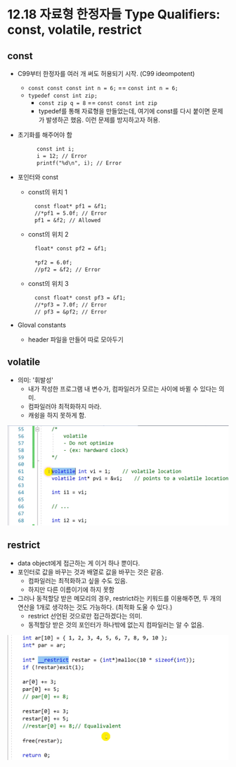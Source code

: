 # 12.18 자료형 한정자들 Type Qualifiers: const, volatile, restrict

## const
* C99부터 한정자를 여러 개 써도 허용되기 시작. (C99 ideompotent)
    - `const const const int n = 6;` == `const int n = 6;`
    - `typedef const int zip;`
        - `const zip q = 8` == `const const int zip`
        - typedef를 통해 자료형을 만들었는데, 여기에 const를 다시 붙이면 문제가 발생하곤 했음. 이런 문제를 방지하고자 허용.

* 초기화를 해주어야 함

            const int i;
            i = 12; // Error
            printf("%d\n", i); // Error

* 포인터와 const
    - const의 위치 1

            const float* pf1 = &f1;
            //*pf1 = 5.0f; // Error
            pf1 = &f2; // Allowed

    - const의 위치 2

            float* const pf2 = &f1;

            *pf2 = 6.0f;
            //pf2 = &f2; // Error

    - const의 위치 3

            const float* const pf3 = &f1;
            //*pf3 = 7.0f; // Error
            // pf3 = &pf2; // Error

* Gloval constants
    - header 파일을 만들어 따로 모아두기


## volatile
* 의미: '휘발성'
    - 내가 작성한 프로그램 내 변수가, 컴파일러가 모르는 사이에 바뀔 수 있다는 의미.
    - 컴파일러야 최적화하지 마라.
    - 캐슁을 하지 못하게 함.

![](../images/chapter12/alloc15.png)

## restrict
* data object에게 접근하는 게 이거 하나 뿐이다.
* 포인터로 값을 바꾸는 것과 배열로 값을 바꾸는 것은 같음.
    - 컴파일러는 최적화하고 싶을 수도 있음.
    - 하지만 다른 이름이기에 하지 못함
* 그러나 동적할당 받은 메모리의 경우, restrict라는 키워드를 이용해주면, 두 개의 연산을 1개로 생각하는 것도 가능하다. (최적화 도울 수 있다.)
    - restrict 선언된 것으로만 접근하겠다는 의미.
    - 동적할당 받은 것의 포인터가 하나밖에 없는지 컴파일러는 알 수 없음.

![](../images/chapter12/alloc16.png)